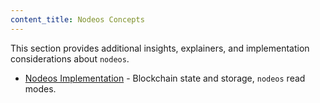 ```yaml
---
content_title: Nodeos Concepts
---
```


This section provides additional insights, explainers, and implementation considerations about `nodeos`.

* [Nodeos Implementation](05_nodeos-implementation.md) - Blockchain state and storage, `nodeos` read modes.
